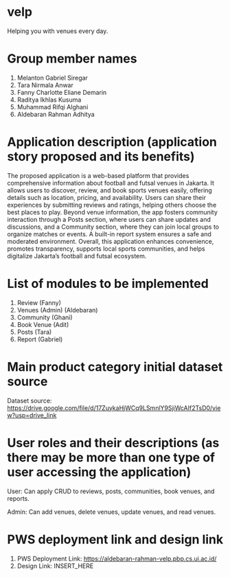 # velp
Helping you with venues every day.

# Group member names

1. Melanton Gabriel Siregar
2. Tara Nirmala Anwar
3. Fanny Charlotte Eliane Demarin
4. Raditya Ikhlas Kusuma
5. Muhammad Rifqi Alghani
6. Aldebaran Rahman Adhitya


# Application description (application story proposed and its benefits)

The proposed application is a web-based platform that provides comprehensive information about football and futsal venues in Jakarta. It allows users to discover, review, and book sports venues easily, offering details such as location, pricing, and availability. Users can share their experiences by submitting reviews and ratings, helping others choose the best places to play. Beyond venue information, the app fosters community interaction through a Posts section, where users can share updates and discussions, and a Community section, where they can join local groups to organize matches or events. A built-in report system ensures a safe and moderated environment. Overall, this application enhances convenience, promotes transparency, supports local sports communities, and helps digitalize Jakarta’s football and futsal ecosystem.


# List of modules to be implemented

1. Review (Fanny)
2. Venues (Admin) (Aldebaran)
3. Community (Ghani)
4. Book Venue (Adit)
5. Posts (Tara)
6. Report (Gabriel)


# Main product category initial dataset source

Dataset source: https://drive.google.com/file/d/17ZuykaHjWCq9LSmnlY9SjiWcAIf2TsD0/view?usp=drive_link


# User roles and their descriptions (as there may be more than one type of user accessing the application)

User:
Can apply CRUD to reviews, posts, communities, book venues, and reports.

Admin:
Can add venues, delete venues, update venues, and read venues.


# PWS deployment link and design link

1. PWS Deployment Link: https://aldebaran-rahman-velp.pbp.cs.ui.ac.id/
2. Design Link: INSERT_HERE
